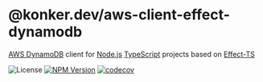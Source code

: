 # @konker.dev/aws-client-effect-dynamodb

[AWS DynamoDB](https://aws.amazon.com/dynamodb/) client for [Node.js](https://nodejs.org/) [TypeScript](https://www.typescriptlang.org/) projects based on [Effect-TS](https://www.effect.website/)

![License](https://img.shields.io/github/license/konker/konker.dev)
[![NPM Version](https://img.shields.io/npm/v/%40konker.dev%2Faws-client-effect-dynamodb)](https://www.npmjs.com/package/@konker.dev/aws-client-effect-dynamodb)
[![codecov](https://codecov.io/gh/konker/konker.dev/graph/badge.svg?token=G0CMXHW679&flag=@konker.dev/aws-client-effect-dynamodb)](https://codecov.io/gh/konker/konker.dev?flags[0]=@konker.dev/aws-client-effect-dynamodb)
